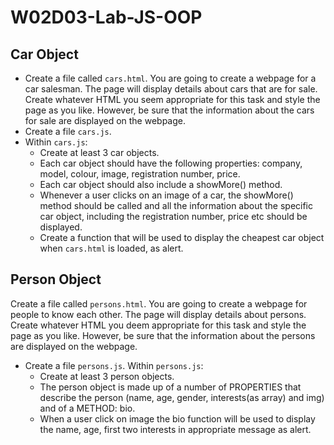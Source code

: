 # W02D03-Lab-JS-OOP
 
## Car Object
- Create a file called `cars.html`. You are going to create a webpage for a car salesman. The page will display details about cars that are for sale. Create whatever HTML you seem appropriate for this task and style the page as you like. However, be sure that the information about the cars for sale are displayed on the webpage.
- Create a file `cars.js`.
- Within `cars.js`:
    - Create at least 3 car objects.
    - Each car object should have the following properties: company, model, colour, image, registration number, price.
    - Each car object should also include a showMore() method. 
    - Whenever a user clicks on an image of a car, the showMore() method should be called and all the information about the specific car object, including the registration number, price etc should be displayed.
    - Create a function that will be used to display the cheapest car object when `cars.html` is loaded, as alert.

## Person Object
Create a file called `persons.html`. You are going to create a webpage for people to know each other. The page will display details about persons. Create whatever HTML you deem appropriate for this task and style the page as you like. However, be sure that the information about the persons are displayed on the webpage.
- Create a file `persons.js`. Within `persons.js`:
    - Create at least 3 person objects.
    - The person object is made up of a number of PROPERTIES that describe the person (name, age, gender, interests(as array) and img) and of a METHOD: bio.
    - When a user click on image the bio function will be used to display the name, age, first two interests in appropriate message as alert. 
